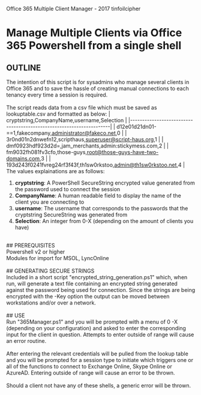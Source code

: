 Office 365 Multiple Client Manager - 2017 tinfoilcipher
# Manage Multiple Clients via Office 365 Powershell from a single shell

## OUTLINE</br>
The intention of this script is for sysadmins who manage several clients in Office 365 and to save the hassle of creating
manual connections to each tenancy every time a session is required.</br>
</br>
The script reads data from a csv file which must be saved as lookuptable.csv and formatted as below:
| cryptstring,CompanyName,username,Selection                          | 
|---------------------------------------------------------------------| 
| d12e01d21dn01-==1,fakecompany,administrator@fakeco.net,0            | 
| 3r0nd01n2dnwefn12,scripthaus,superuser@script-haus.org,1            | 
| dmf0923hdf923d2d=,jam_merchants,admin:stickymess.com,2              | 
| fm9032fh081fv3cfo,those-guys,root@those-guys-have-two-domains.com,3 | 
| 193d243f0241fvreg24rf3f43f,th1sw0rkstoo,admin@th1sw0rkstoo.net,4    | 
</br>
The values explainations are as follows:</br>
1. **cryptstring**: A PowerShell SecureString encrypted value generated from the password used to connect the session</br>
2. **CompanyName**: A human readable field to display the name of the client you are connecting to</br>
3. **username**: The username that corresponds to the passwords that the cryptstring SecureString was generated from</br>
4. **Selection**: An integer from 0-X (depending on the amount of clients you have)</br>
</br>
## PREREQUISITES</br>
Powershell v2 or higher</br>
Modules for import for MSOL, LyncOnline</br>
</br>
## GENERATING SECURE STRINGS</br>
Included in a short script "encrypted_string_generation.ps1" which, when run, will generate a text file containing an encrypted
string generated against the password being used for connection. Since the strings are being encrypted with the -Key option the
output can be moved between workstations and/or over a network.</br>
</br>
## USE</br>
Run "365Manager.ps1" and you will be prompted with a menu of 0 -X (depending on your configuration) and asked to enter the
corresponding input for the client in question. Attempts to enter outside of range will cause an error routine.</br>
</br>
After entering the relevant credentials will be pulled from the lookup table and you will be prompted for a session type to
initiate which triggers one or all of the functions to connect to Exchange Online, Skype Online or AzureAD. Entering outside of
range will cause an error to be thrown.</br>
</br>
Should a client not have any of these shells, a generic error will be thrown.</br>
